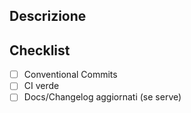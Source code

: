 ﻿## Descrizione
<!-- cosa cambia e perché -->

## Checklist
- [ ] Conventional Commits
- [ ] CI verde
- [ ] Docs/Changelog aggiornati (se serve)
